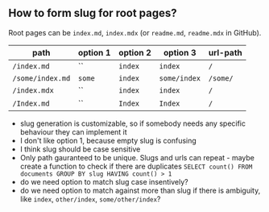 ## How to form slug for root pages?

Root pages can be `index.md`, `index.mdx` (or `readme.md`, `readme.mdx` in GitHub).

| path             | option 1 | option 2 | option 3     | url-path |
| ---------------- | -------- | -------- | ------------ | -------- |
| `/index.md`      | ``       | `index`  | `index`      | `/`      |
| `/some/index.md` | `some`   | `index`  | `some/index` | `/some/` |
| `/index.mdx`     | ``       | `index`  | `index`      | `/`      |
| `/Index.md`      | ``       | `Index`  | `Index`      | `/`      |

- slug generation is customizable, so if somebody needs any specific behaviour they can implement it
- I don't like option 1, because empty slug is confusing
- I think slug should be case sensitive
- Only path gauranteed to be unique. Slugs and urls can repeat - maybe create a function to check if there are duplicates `SELECT count() FROM documents GROUP BY slug HAVING count() > 1`
- do we need option to match slug case insentively?
- do we need option to match against more than slug if there is ambiguity, like `index`, `other/index`, `some/other/index`?
